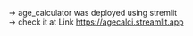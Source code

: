 -> age_calculator was deployed using stremlit <br>
-> check it at Link https://agecalci.streamlit.app
